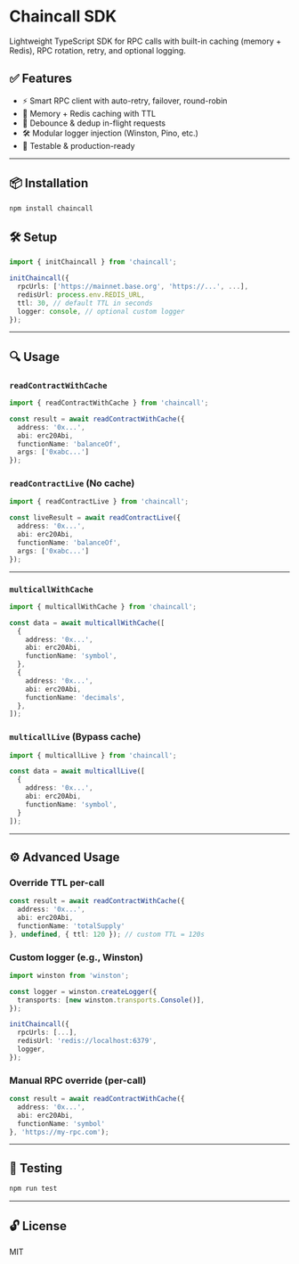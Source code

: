 # Chaincall SDK

Lightweight TypeScript SDK for RPC calls with built-in caching (memory + Redis), RPC rotation, retry, and optional logging.

## ✅ Features

- ⚡ Smart RPC client with auto-retry, failover, round-robin
- 🧠 Memory + Redis caching with TTL
- 🔁 Debounce & dedup in-flight requests
- 🛠️ Modular logger injection (Winston, Pino, etc.)
- 🧪 Testable & production-ready

---

## 📦 Installation
```bash
npm install chaincall
```

## 🛠️ Setup
```ts
import { initChaincall } from 'chaincall';

initChaincall({
  rpcUrls: ['https://mainnet.base.org', 'https://...', ...],
  redisUrl: process.env.REDIS_URL,
  ttl: 30, // default TTL in seconds
  logger: console, // optional custom logger
});
```

---

## 🔍 Usage

### `readContractWithCache`
```ts
import { readContractWithCache } from 'chaincall';

const result = await readContractWithCache({
  address: '0x...',
  abi: erc20Abi,
  functionName: 'balanceOf',
  args: ['0xabc...']
});
```

### `readContractLive` (No cache)
```ts
import { readContractLive } from 'chaincall';

const liveResult = await readContractLive({
  address: '0x...',
  abi: erc20Abi,
  functionName: 'balanceOf',
  args: ['0xabc...']
});
```

---

### `multicallWithCache`
```ts
import { multicallWithCache } from 'chaincall';

const data = await multicallWithCache([
  {
    address: '0x...',
    abi: erc20Abi,
    functionName: 'symbol',
  },
  {
    address: '0x...',
    abi: erc20Abi,
    functionName: 'decimals',
  },
]);
```

### `multicallLive` (Bypass cache)
```ts
import { multicallLive } from 'chaincall';

const data = await multicallLive([
  {
    address: '0x...',
    abi: erc20Abi,
    functionName: 'symbol',
  }
]);
```

---

## ⚙️ Advanced Usage

### Override TTL per-call
```ts
const result = await readContractWithCache({
  address: '0x...',
  abi: erc20Abi,
  functionName: 'totalSupply'
}, undefined, { ttl: 120 }); // custom TTL = 120s
```

### Custom logger (e.g., Winston)
```ts
import winston from 'winston';

const logger = winston.createLogger({
  transports: [new winston.transports.Console()],
});

initChaincall({
  rpcUrls: [...],
  redisUrl: 'redis://localhost:6379',
  logger,
});
```

### Manual RPC override (per-call)
```ts
const result = await readContractWithCache({
  address: '0x...',
  abi: erc20Abi,
  functionName: 'symbol'
}, 'https://my-rpc.com');
```

---

## 🧪 Testing
```bash
npm run test
```

---

## 🔓 License
MIT
